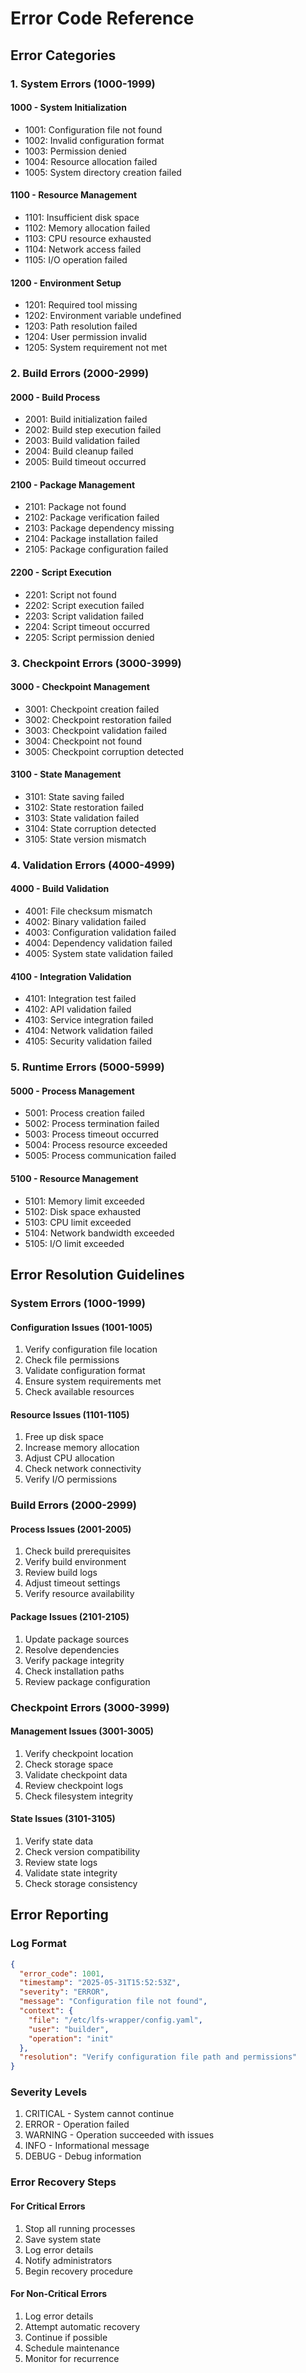 # Error Code Reference

## Error Categories

### 1. System Errors (1000-1999)

#### 1000 - System Initialization
- 1001: Configuration file not found
- 1002: Invalid configuration format
- 1003: Permission denied
- 1004: Resource allocation failed
- 1005: System directory creation failed

#### 1100 - Resource Management
- 1101: Insufficient disk space
- 1102: Memory allocation failed
- 1103: CPU resource exhausted
- 1104: Network access failed
- 1105: I/O operation failed

#### 1200 - Environment Setup
- 1201: Required tool missing
- 1202: Environment variable undefined
- 1203: Path resolution failed
- 1204: User permission invalid
- 1205: System requirement not met

### 2. Build Errors (2000-2999)

#### 2000 - Build Process
- 2001: Build initialization failed
- 2002: Build step execution failed
- 2003: Build validation failed
- 2004: Build cleanup failed
- 2005: Build timeout occurred

#### 2100 - Package Management
- 2101: Package not found
- 2102: Package verification failed
- 2103: Package dependency missing
- 2104: Package installation failed
- 2105: Package configuration failed

#### 2200 - Script Execution
- 2201: Script not found
- 2202: Script execution failed
- 2203: Script validation failed
- 2204: Script timeout occurred
- 2205: Script permission denied

### 3. Checkpoint Errors (3000-3999)

#### 3000 - Checkpoint Management
- 3001: Checkpoint creation failed
- 3002: Checkpoint restoration failed
- 3003: Checkpoint validation failed
- 3004: Checkpoint not found
- 3005: Checkpoint corruption detected

#### 3100 - State Management
- 3101: State saving failed
- 3102: State restoration failed
- 3103: State validation failed
- 3104: State corruption detected
- 3105: State version mismatch

### 4. Validation Errors (4000-4999)

#### 4000 - Build Validation
- 4001: File checksum mismatch
- 4002: Binary validation failed
- 4003: Configuration validation failed
- 4004: Dependency validation failed
- 4005: System state validation failed

#### 4100 - Integration Validation
- 4101: Integration test failed
- 4102: API validation failed
- 4103: Service integration failed
- 4104: Network validation failed
- 4105: Security validation failed

### 5. Runtime Errors (5000-5999)

#### 5000 - Process Management
- 5001: Process creation failed
- 5002: Process termination failed
- 5003: Process timeout occurred
- 5004: Process resource exceeded
- 5005: Process communication failed

#### 5100 - Resource Management
- 5101: Memory limit exceeded
- 5102: Disk space exhausted
- 5103: CPU limit exceeded
- 5104: Network bandwidth exceeded
- 5105: I/O limit exceeded

## Error Resolution Guidelines

### System Errors (1000-1999)

#### Configuration Issues (1001-1005)
1. Verify configuration file location
2. Check file permissions
3. Validate configuration format
4. Ensure system requirements met
5. Check available resources

#### Resource Issues (1101-1105)
1. Free up disk space
2. Increase memory allocation
3. Adjust CPU allocation
4. Check network connectivity
5. Verify I/O permissions

### Build Errors (2000-2999)

#### Process Issues (2001-2005)
1. Check build prerequisites
2. Verify build environment
3. Review build logs
4. Adjust timeout settings
5. Verify resource availability

#### Package Issues (2101-2105)
1. Update package sources
2. Resolve dependencies
3. Verify package integrity
4. Check installation paths
5. Review package configuration

### Checkpoint Errors (3000-3999)

#### Management Issues (3001-3005)
1. Verify checkpoint location
2. Check storage space
3. Validate checkpoint data
4. Review checkpoint logs
5. Check filesystem integrity

#### State Issues (3101-3105)
1. Verify state data
2. Check version compatibility
3. Review state logs
4. Validate state integrity
5. Check storage consistency

## Error Reporting

### Log Format
```json
{
  "error_code": 1001,
  "timestamp": "2025-05-31T15:52:53Z",
  "severity": "ERROR",
  "message": "Configuration file not found",
  "context": {
    "file": "/etc/lfs-wrapper/config.yaml",
    "user": "builder",
    "operation": "init"
  },
  "resolution": "Verify configuration file path and permissions"
}
```

### Severity Levels
1. CRITICAL - System cannot continue
2. ERROR - Operation failed
3. WARNING - Operation succeeded with issues
4. INFO - Informational message
5. DEBUG - Debug information

### Error Recovery Steps

#### For Critical Errors
1. Stop all running processes
2. Save system state
3. Log error details
4. Notify administrators
5. Begin recovery procedure

#### For Non-Critical Errors
1. Log error details
2. Attempt automatic recovery
3. Continue if possible
4. Schedule maintenance
5. Monitor for recurrence

